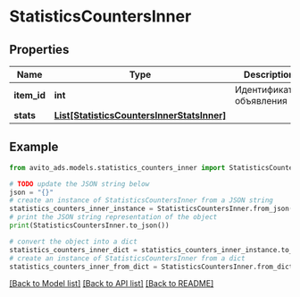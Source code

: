 # StatisticsCountersInner


## Properties

Name | Type | Description | Notes
------------ | ------------- | ------------- | -------------
**item_id** | **int** | Идентификатор объявления | [optional] 
**stats** | [**List[StatisticsCountersInnerStatsInner]**](StatisticsCountersInnerStatsInner.md) |  | [optional] 

## Example

```python
from avito_ads.models.statistics_counters_inner import StatisticsCountersInner

# TODO update the JSON string below
json = "{}"
# create an instance of StatisticsCountersInner from a JSON string
statistics_counters_inner_instance = StatisticsCountersInner.from_json(json)
# print the JSON string representation of the object
print(StatisticsCountersInner.to_json())

# convert the object into a dict
statistics_counters_inner_dict = statistics_counters_inner_instance.to_dict()
# create an instance of StatisticsCountersInner from a dict
statistics_counters_inner_from_dict = StatisticsCountersInner.from_dict(statistics_counters_inner_dict)
```
[[Back to Model list]](../README.md#documentation-for-models) [[Back to API list]](../README.md#documentation-for-api-endpoints) [[Back to README]](../README.md)


